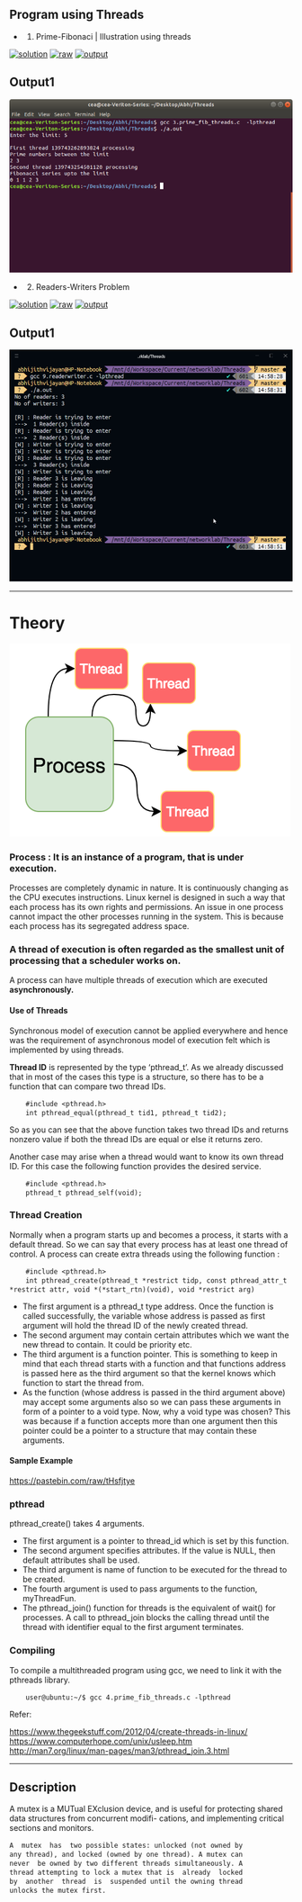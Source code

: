 ## Program using Threads

- 1. Prime-Fibonaci | Illustration using threads

[![solution](https://img.shields.io/badge/View-Solution-blue.svg?logo=appveyor&longCache=true&style=for-the-badge)](https://github.com/KTU-CSE/Network-Programming-lab/blob/master/Threads/4.prime_fib_threads.c)
[![raw](https://img.shields.io/badge/-raw-green.svg?logo=appveyor&longCache=true&style=for-the-badge)](https://github.com/KTU-CSE/Network-Programming-lab/raw/master/Threads/4.prime_fib_threads.c)
[![output](https://img.shields.io/badge/-output-ff69b4.svg?logo=appveyor&longCache=true&style=for-the-badge)](https://github.com/KTU-CSE/Network-Programming-lab/blob/master/Threads/README.md#output1)

## Output1

![output_image](/.github/out_img/p_04_out.png)

- 2. Readers-Writers Problem

[![solution](https://img.shields.io/badge/View-Solution-blue.svg?logo=appveyor&longCache=true&style=for-the-badge)](https://github.com/KTU-CSE/Network-Programming-lab/blob/master/Threads/9.readerwriter.c)
[![raw](https://img.shields.io/badge/-raw-green.svg?logo=appveyor&longCache=true&style=for-the-badge)](https://github.com/KTU-CSE/Network-Programming-lab/raw/master/Threads/9.readerwriter.c)
[![output](https://img.shields.io/badge/-output-ff69b4.svg?logo=appveyor&longCache=true&style=for-the-badge)](https://github.com/KTU-CSE/Network-Programming-lab/blob/master/Threads/README.md#output2)

## Output1

![output_image](/.github/out_img/p_09_out.png)

<hr />

# Theory

![](/.github/out_img/threads.png)

### Process : It is an instance of a program, that is under execution.

Processes are completely dynamic in nature. It is continuously changing as the CPU executes instructions. Linux kernel is designed in such a way that each process has its own rights and permissions. An issue in one process cannot impact the other processes running in the system. This is because each process has its segregated address space.

### A thread of execution is often regarded as the smallest unit of processing that a scheduler works on.

A process can have multiple threads of execution which are executed **asynchronously.**

#### Use of Threads

Synchronous model of execution cannot be applied everywhere and hence was the requirement of asynchronous model of execution felt which is implemented by using threads.

**Thread ID** is represented by the type ‘pthread_t’. As we already discussed that in most of the cases this type is a structure, so there has to be a function that can compare two thread IDs.

```
    #include <pthread.h>
    int pthread_equal(pthread_t tid1, pthread_t tid2);
```

So as you can see that the above function takes two thread IDs and returns nonzero value if both the thread IDs are equal or else it returns zero.

Another case may arise when a thread would want to know its own thread ID. For this case the following function provides the desired service.

```
    #include <pthread.h>
    pthread_t pthread_self(void);
```

### Thread Creation

Normally when a program starts up and becomes a process, it starts with a default thread. So we can say that every process has at least one thread of control. A process can create extra threads using the following function :

```
    #include <pthread.h>
    int pthread_create(pthread_t *restrict tidp, const pthread_attr_t *restrict attr, void *(*start_rtn)(void), void *restrict arg)
```

- The first argument is a pthread_t type address. Once the function is called successfully, the variable whose address is passed as first argument will hold the thread ID of the newly created thread.
- The second argument may contain certain attributes which we want the new thread to contain. It could be priority etc.
- The third argument is a function pointer. This is something to keep in mind that each thread starts with a function and that functions address is passed here as the third argument so that the kernel knows which function to start the thread from.
- As the function (whose address is passed in the third argument above) may accept some arguments also so we can pass these arguments in form of a pointer to a void type. Now, why a void type was chosen? This was because if a function accepts more than one argument then this pointer could be a pointer to a structure that may contain these arguments.

#### Sample Example

https://pastebin.com/raw/tHsfjtye

### pthread

pthread_create() takes 4 arguments.

- The first argument is a pointer to thread_id which is set by this function.
- The second argument specifies attributes. If the value is NULL, then default attributes shall be used.
- The third argument is name of function to be executed for the thread to be created.
- The fourth argument is used to pass arguments to the function, myThreadFun.
- The pthread_join() function for threads is the equivalent of wait() for processes. A call to pthread_join blocks the calling thread until the thread with identifier equal to the first argument terminates.

### Compiling

To compile a multithreaded program using gcc, we need to link it with the pthreads library.

```
    user@ubuntu:~/$ gcc 4.prime_fib_threads.c -lpthread
```

Refer:

https://www.thegeekstuff.com/2012/04/create-threads-in-linux/
https://www.computerhope.com/unix/usleep.htm
http://man7.org/linux/man-pages/man3/pthread_join.3.html

<hr />

## Description

A mutex is a MUTual EXclusion device, and is useful for
protecting shared data structures from concurrent modifi-
cations, and implementing critical sections and monitors.

    A  mutex  has  two possible states: unlocked (not owned by
    any thread), and locked (owned by one thread). A mutex can
    never  be owned by two different threads simultaneously. A
    thread attempting to lock a mutex that is  already  locked
    by  another  thread  is  suspended until the owning thread
    unlocks the mutex first.
